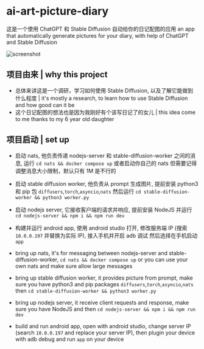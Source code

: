 # ai-art-picture-diary

这是一个使用 ChatGPT 和 Stable Diffusion 自动给你的日记配图的应用
an app that automatically generate pictures for your diary, with help of ChatGPT and Stable Diffusion

![screenshot](./screenshot.gif)

## 项目由来 | why this project

- 总体来讲这是一个调研，学习如何使用 Stable Diffusion, 以及了解它能做到什么程度 | it's mostly a research, to learn how to use Stable Diffusion and how good can it be
- 这个日记配图的想法也是因为我刚好有个该写日记了的女儿 | this idea  come to me thanks to my 6 year old daughter



## 项目启动 | set up

- 启动 nats, 他负责传递 nodejs-server 和 stable-diffusion-worker 之间的消息, 运行 `cd nats && docker compose up` 或者启动你自己的 nats 但需要记得调整消息大小限制，默认只有 1M 是不行的
- 启动 stable diffusion worker, 他负责从 prompt 生成图片, 提前安装 python3 和 pip 包 `diffusers`,`torch`,`asyncio`,`nats` 然后运行 `cd stable-diffusion-worker && python3 worker.py`
- 启动 nodejs server, 它接收客户端的请求并响应, 提前安装 NodeJS 并运行 `cd nodejs-server && npm i && npm run dev`
- 构建并运行 android app, 使用 android studio 打开, 修改服务端 IP (搜索 `10.0.0.197` 并替换为实际 IP), 接入手机并开启 adb 调试 然后选择在手机启动 `app`


- bring up nats, it's for messaging between nodejs-server and stable-diffusion-worker, `cd nats && docker compose up` or you can use your own nats and make sure allow large messages
- bring up stable diffusion worker, it provides picture from prompt, make sure you have python3 and pip packages `diffusers`,`torch`,`asyncio`,`nats` then `cd stable-diffusion-worker && python3 worker.py`
- bring up nodejs server, it receive client requests and response, make sure you have NodeJS and then `cd nodejs-server && npm i && npm run dev`
- build and run android app, open with android studio, change server IP (search `10.0.0.197` and replace your server IP), then plugin your device with adb debug and run `app` on your device
